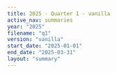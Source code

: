 ```yaml
---
title: 2025 - Quarter 1 - vanilla
active_nav: summaries
year: "2025"
filename: "q1"
version: "vanilla"
start_date: "2025-01-01"
end_date: "2025-03-31"
layout: "summary"
---
```

